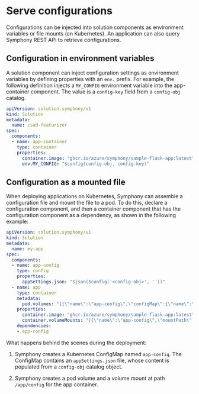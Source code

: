 # Serve configurations

Configurations can be injected into solution components as environment variables or file mounts (on Kubernetes). An application can also query Symphony REST API to retrieve configurations.

## Configuration in environment variables

A solution component can inject configuration settings as environment variables by defining properties with an `env.` prefix. For example, the following definition injects a `MY_CONFIG` environment variable into the app-container component. The value is a `config-key` field from a `config-obj` catalog.

```yaml
apiVersion: solution.symphony/v1
kind: Solution
metadata: 
  name: csad-featurizer
spec:  
  components:
  - name: app-container
    type: container
    properties:
      container.image: "ghcr.io/azure/symphony/sample-flask-app:latest"      
      env.MY_CONFIG: "$config(config-obj, config-key)" 
```

## Configuration as a mounted file

When deploying applications on Kubernetes, Symphony can assemble a configuration file and mount the file to a pod. To do this, declare a configuration component, and then a container component that has the configuration component as a dependency, as shown in the following example:

```yaml
apiVersion: solution.symphony/v1
kind: Solution
metadata: 
  name: my-app
spec:  
  components:
  - name: app-config
    type: config
    properties:
      appSettings.json: "$json($config('<config-obj>', ''))"
  - name: app
    type: container
    metadata:
      pod.volumes: "[{\"name\":\"app-config\",\"configMap\":{\"name\":\"app-config\"}}]" 
    properties:
      container.image: "ghcr.io/azure/symphony/sample-flask-app:latest"      
      container.volumeMounts: "[{\"name\":\"app-config\",\"mountPath\":\"/app/config\"}]"
    dependencies:
    - app-config
```

What happens behind the scenes during the deployment:

1. Symphony creates a Kubernetes ConfigMap named `app-config`. The ConfigMap contains an `appSettings.json` file, whose content is populated from a `config-obj` catalog object.

2. Symphony creates a pod volume and a volume mount at path `/app/config` for the app container.
